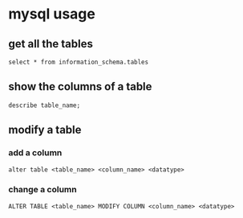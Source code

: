 # mysql usage

## get all the tables

```
select * from information_schema.tables
```

## show the columns of a table

```
describe table_name;
```

## modify a table

### add a column

```
alter table <table_name> <column_name> <datatype>
```

### change a column

```
ALTER TABLE <table_name> MODIFY COLUMN <column_name> <datatype>
```

[^1]: http://www.w3schools.com/sql/sql_alter.asp
